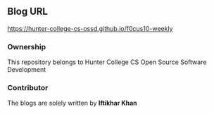 ## Blog URL
<https://hunter-college-cs-ossd.github.io/f0cus10-weekly>

### Ownership
This repository belongs to Hunter College CS Open Source Software Development

### Contributor
The blogs are solely written by __Iftikhar Khan__
